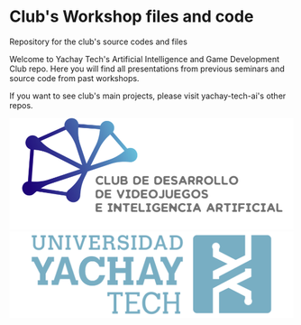 # Club's Workshop files and code
Repository for the club's source codes and files

Welcome to Yachay Tech's Artificial Intelligence and Game Development Club repo. Here you will find all presentations from previous seminars and source code from past workshops.

If you want to see club's main projects, please visit yachay-tech-ai's other repos.

![alt text](https://github.com/yachay-tech-ai/Club_files_n_code/blob/master/Logos/Picture1.png)
![alt text](https://github.com/yachay-tech-ai/Club_files_n_code/blob/master/Logos/logo-footer.png)
